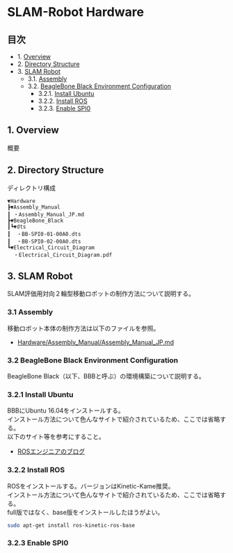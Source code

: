 # SLAM-Robot Hardware

## 目次  
- 1.&nbsp;[Overview](#1-overview)  
- 2.&nbsp;[Directory Structure](#2-directory-structure)  
- 3.&nbsp;[SLAM Robot](#3-slam-robot)  
    - 3.1.&nbsp;[Assembly](#31-assembly)  
    - 3.2.&nbsp;[BeagleBone Black Environment Configuration](#32-beaglebone-black-environment-configuration)  
        - 3.2.1.&nbsp;[Install Ubuntu](#321-install-ubuntu)
        - 3.2.2.&nbsp;[Install ROS](#322-install-ros)
        - 3.2.3.&nbsp;[Enable SPI0](#323-enable-spi0)

## 1. Overview
概要

## 2. Directory Structure
ディレクトリ構成

    ▼Hardware
    ┣▼Assembly_Manual
    ┃ ・Assembly_Manual_JP.md
    ┣▼BeagleBone_Black
    ┃┗▼dts
    ┃  ・BB-SPI0-01-00A0.dts
    ┃  ・BB-SPI0-02-00A0.dts
    ┗▼Electrical_Circuit_Diagram
      ・Electrical_Circuit_Diagram.pdf

## 3. SLAM Robot
SLAM評価用対向２輪型移動ロボットの制作方法について説明する。

### 3.1 Assembly
移動ロボット本体の制作方法は以下のファイルを参照。
- [Hardware/Assembly_Manual/Assembly_Manual_JP.md](https://github.com/takuyani/SLAM-Robot_Docs/tree/master/Hardware/Assembly_Manual/Assembly_Manual_JP.md)  

### 3.2 BeagleBone Black Environment Configuration
BeagleBone Black（以下、BBBと呼ぶ）の環境構築について説明する。

### 3.2.1 Install Ubuntu
BBBにUbuntu 16.04をインストールする。  
インストール方法について色んなサイトで紹介されているため、ここでは省略する。  
以下のサイト等を参考にすること。  
- [ROSエンジニアのブログ](https://crafty-as-a-fox.tumblr.com/post/145100455806/ubuntu1404-1604%E3%81%B8%E7%A7%BB%E8%A1%8C)

### 3.2.2 Install ROS
ROSをインストールする。バージョンはKinetic-Kame推奨。  
インストール方法について色んなサイトで紹介されているため、ここでは省略する。  
full版ではなく、base版をインストールしたほうがよい。  

```bash
sudo apt-get install ros-kinetic-ros-base
```

### 3.2.3 Enable SPI0













